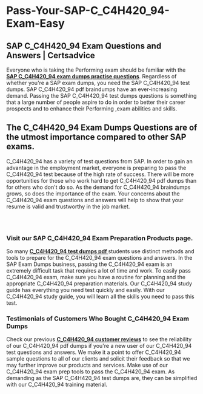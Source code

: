# Pass-Your-SAP-C_C4H420_94-Exam-Easy
<h2><strong>SAP C_C4H420_94 Exam Questions and Answers | Certsadvice</strong></h2> <p>Everyone who is taking the Performing exam should be familiar with the <a href="http://www.certsadvice.com/sap/c_c4h420_94-practice-questions"><strong>SAP C_C4H420_94 exam dumps practise questions</strong></a>. Regardless of whether you&#39;re a SAP exam dumps, you need the SAP C_C4H420_94 test dumps. SAP C_C4H420_94 pdf braindumps have an ever-increasing demand. Passing the SAP C_C4H420_94 test dumps questions is something that a large number of people aspire to do in order to better their career prospects and to enhance their Performing ,exam abilities and skills.</p> <h2><strong>The C_C4H420_94 Exam Dumps Questions are of the utmost importance compared to other SAP exams.</strong></h2> <p>C_C4H420_94 has a variety of test questions from SAP. In order to gain an advantage in the employment market, everyone is preparing to pass the C_C4H420_94 test because of the high rate of success. There will be more opportunities for those who work hard to get C_C4H420_94 pdf dumps than for others who don&#39;t do so. As the demand for C_C4H420_94 braindumps grows, so does the importance of the exam. Your concerns about the C_C4H420_94 exam questions and answers will help to show that your resume is valid and trustworthy in the job market.</p> <p><a href="http://www.certsadvice.com/sap/c_c4h420_94-practice-questions" style="display: block; padding: 1em 0; text-align: center; "><img alt="" src="https://1.bp.blogspot.com/-RUOr8Wn-CRk/YUYAxC8kcHI/AAAAAAAAAnw/F7BbdI3tw8QDj5z8iX0vQAioQzKiUxduwCLcBGAsYHQ/s0/unnamed.jpg" /></a></p> <h3><strong>Visit our SAP C_C4H420_94 Exam Preparation Products page.</strong></h3> <p>So many <a href="http://www.certsadvice.com/sap/c_c4h420_94-practice-questions"><strong>C_C4H420_94 test dumps pdf </strong></a>students use distinct methods and tools to prepare for the C_C4H420_94 exam questions and answers. In the SAP Exam Dumps business, passing the C_C4H420_94 exam is an extremely difficult task that requires a lot of time and work. To easily pass C_C4H420_94 exam, make sure you have a routine for planning and the appropriate C_C4H420_94 preparation materials. Our C_C4H420_94 study guide has everything you need test quickly and easily. With our C_C4H420_94 study guide, you will learn all the skills you need to pass this test.</p> <h3><strong>Testimonials of Customers Who Bought C_C4H420_94 Exam Dumps</strong></h3> <p>Check our previous <a href="http://www.certsadvice.com/sap/c_c4h420_94-practice-questions"><strong>C_C4H420_94 customer reviews</strong></a> to see the reliability of our C_C4H420_94 pdf dumps if you&#39;re a new user of our C_C4H420_94 test questions and answers. We make it a point to offer C_C4H420_94 sample questions to all of our clients and solicit their feedback so that we may further improve our products and services. Make use of our C_C4H420_94 exam prep tools to pass the C_C4H420_94 exam. As demanding as the SAP C_C4H420_94 test dumps are, they can be simplified with our C_C4H420_94 training material.</p>
